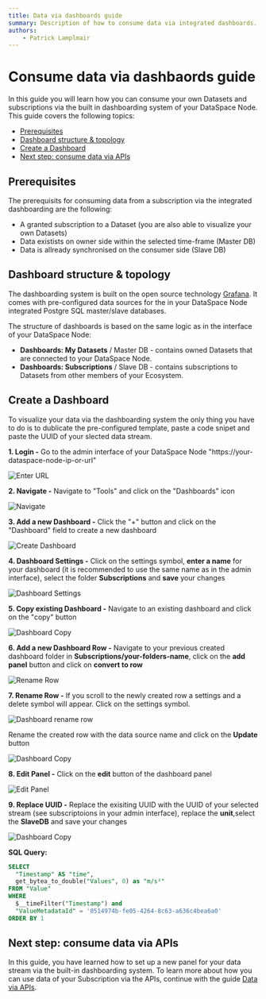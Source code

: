 ```yaml
---
title: Data via dashboards guide
summary: Description of how to consume data via integrated dashboards.
authors:
    - Patrick Lamplmair
---
```


# Consume data via dashbaords guide

In this guide you will learn how you can consume your own Datasets and subscriptions via the built in dashboarding system of your DataSpace Node. This guide covers the following topics:

- [Prerequisites](/guides/guide-data-via-dashboards/#prerequisites)
- [Dashboard structure & topology](/guides/guide-data-via-dashboards/#dashboard-structure-topology)
- [Create a Dashboard](/guides/guide-data-via-dashboards/#create-a-dashboard)
- [Next step: consume data via APIs](/guides/guide-data-via-dashboards/#next-step-consume-data-via-apis)

## Prerequisites

The prerequisits for consuming data from a subscription via the integrated dashboarding are the following:

- A granted subscription to a Dataset (you are also able to visualize your own Datasets)
- Data existists on owner side within the selected time-frame (Master DB)
- Data is allready synchronised on the consumer side (Slave DB)

## Dashboard structure & topology

The dashboarding system is built on the open source technology <a href="https://grafana.com/" target="_blank">Grafana</a>. It comes with pre-configured data sources for the in your DataSpace Node integrated Postgre SQL master/slave databases.

The structure of dashboards is based on the same logic as in the interface of your DataSpace Node:

- **Dashboards: My Datasets** / Master DB - contains owned Datasets that are connected to your DataSpace Node.
- **Dashboards: Subscriptions** / Slave DB - contains subscriptions to Datasets from other members of your Ecosystem.

## Create a Dashboard

To visualize your data via the dashboarding system the only thing you have to do is to dublicate the pre-configured template, paste a code snipet and paste the UUID of your slected data stream.

**1. Login -** Go to the admin interface of your DataSpace Node  "https://your-dataspace-node-ip-or-url"

![Enter URL](img/create-dataset-url.png)

**2. Navigate -** Navigate to "Tools" and click on the "Dashboards" icon

![Navigate](img/dashboards-navigate.png)

**3. Add a new Dashboard -** Click the "+" button and click on the "Dashboard" field to create a new dashboard

![Create Dashboard](img/dashboards-create-dashboard.png)

**4. Dashboard Settings -** Click on the settings symbol, **enter a name** for your dashboard (it is recommended to use the same name as in the admin interface), select the folder **Subscriptions** and **save** your changes

![Dashboard Settings](img/dashboards-settings.png)

**5. Copy existing Dashboard -** Navigate to an existing dashboard and click on the "copy" button

![Dashboard Copy](img/dashboards-copy.png)

**6. Add a new Dashboard Row -** Navigate to your previous created dashboard folder in **Subscriptions/your-folders-name**, click on the **add panel** button and click on **convert to row**

![Rename Row](img/dataset-add-new-panel.png)

**7. Rename Row -** If you scroll to the newly created row a settings and a delete symbol will appear. Click on the settings symbol. 

![Dashboard rename row](img/dashboard-rename-row.png)

Rename the created row with the data source name and click on the **Update** button

![Dashboard Copy](img/dashboards-update-source-name.png)

**8. Edit Panel -** Click on the **edit** button of the dashboard panel

![Edit Panel](img/dashboards-edit-panel.png)

**9. Replace UUID -** Replace the exisiting UUID with the UUID of your selected stream (see subscriptoions in your admin interface), replace the **unit**,select the **SlaveDB** and save your changes

![Dashboard Copy](img/dashbaords-change-uuid.png)

**SQL Query:**

```SQL
SELECT
  "Timestamp" AS "time",
  get_bytea_to_double("Values", 0) as "m/s²"
FROM "Value"
WHERE
  $__timeFilter("Timestamp") and
  "ValueMetadataId" = '0514974b-fe05-4264-8c63-a636c4bea6a0'
ORDER BY 1
```

## Next step: consume data via APIs

In this guide, you have learned how to set up a new panel for your data stream via the built-in dashboarding system. To learn more about how you can use data of your Subscription via the APIs, continue with the guide [Data via APIs](/guides/guide-data-via-apis).
